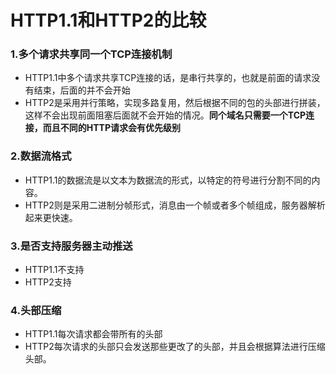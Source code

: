 # HTTP1.1和HTTP2的比较

### 1.多个请求共享同一个TCP连接机制

- HTTP1.1中多个请求共享TCP连接的话，是串行共享的，也就是前面的请求没有结束，后面的并不会开始
- HTTP2是采用并行策略，实现多路复用，然后根据不同的包的头部进行拼装，这样不会出现前面阻塞后面就不会开始的情况。**同个域名只需要一个TCP连接，而且不同的HTTP请求会有优先级别**

### 2.数据流格式

- HTTP1.1的数据流是以文本为数据流的形式，以特定的符号进行分割不同的内容。
- HTTP2则是采用二进制分帧形式，消息由一个帧或者多个帧组成，服务器解析起来更快速。

### 3.是否支持服务器主动推送

- HTTP1.1不支持
- HTTP2支持

### 4.头部压缩

- HTTP1.1每次请求都会带所有的头部
- HTTP2每次请求的头部只会发送那些更改了的头部，并且会根据算法进行压缩头部。
